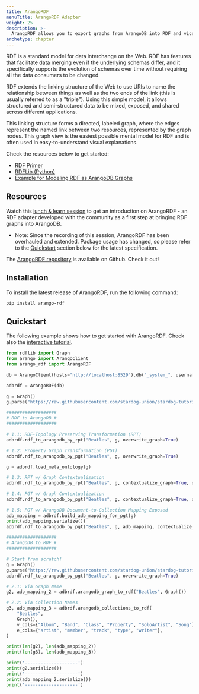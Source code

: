 ```yaml
---
title: ArangoRDF
menuTitle: ArangoRDF Adapter
weight: 25
description: >-
  ArangoRDF allows you to export graphs from ArangoDB into RDF and vice-versa
archetype: chapter
---
```

RDF is a standard model for data interchange on the Web. RDF has features that
facilitate data merging even if the underlying schemas differ, and it
specifically supports the evolution of schemas over time without requiring all
the data consumers to be changed.

RDF extends the linking structure of the Web to use URIs to name the relationship
between things as well as the two ends of the link (this is usually referred to
as a "triple"). Using this simple model, it allows structured and semi-structured
data to be mixed, exposed, and shared across different applications.

This linking structure forms a directed, labeled graph, where the edges represent
the named link between two resources, represented by the graph nodes. This graph
view is the easiest possible mental model for RDF and is often used in
easy-to-understand visual explanations.

Check the resources below to get started:

- [RDF Primer](https://www.w3.org/TR/rdf11-concepts/)
- [RDFLib (Python)](https://pypi.org/project/rdflib/)
- [Example for Modeling RDF as ArangoDB Graphs](mapping-rdf-to-graphs.md)

## Resources

Watch this
[lunch & learn session](https://www.arangodb.com/resources/lunch-sessions/graph-beyond-lunch-break-2-11-arangordf/) to get an
introduction on ArangoRDF - an RDF adapter developed with the community
as a first step at bringing RDF graphs into ArangoDB.
- Note: Since the recording of this session, ArangoRDF has been overhauled and extended. Package usage has changed, so please refer to the [Quickstart](#quickstart) section below for the latest specification.

The [ArangoRDF repository](https://github.com/ArangoDB-Community/ArangoRDF)
is available on Github. Check it out!

## Installation

To install the latest release of ArangoRDF,
run the following command:

```bash
pip install arango-rdf
```

## Quickstart

The following example shows how to get started with ArangoRDF.
Check also the 
[interactive tutorial](https://colab.research.google.com/github/ArangoDB-Community/ArangoRDF/blob/main/examples/ArangoRDF.ipynb).

```py
from rdflib import Graph
from arango import ArangoClient
from arango_rdf import ArangoRDF

db = ArangoClient(hosts="http://localhost:8529").db("_system_", username="root", password="")

adbrdf = ArangoRDF(db)

g = Graph()
g.parse("https://raw.githubusercontent.com/stardog-union/stardog-tutorials/master/music/beatles.ttl")

###################
# RDF to ArangoDB #
###################

# 1.1: RDF-Topology Preserving Transformation (RPT)
adbrdf.rdf_to_arangodb_by_rpt("Beatles", g, overwrite_graph=True)

# 1.2: Property Graph Transformation (PGT) 
adbrdf.rdf_to_arangodb_by_pgt("Beatles", g, overwrite_graph=True)

g = adbrdf.load_meta_ontology(g)

# 1.3: RPT w/ Graph Contextualization
adbrdf.rdf_to_arangodb_by_rpt("Beatles", g, contextualize_graph=True, overwrite_graph=True)

# 1.4: PGT w/ Graph Contextualization
adbrdf.rdf_to_arangodb_by_pgt("Beatles", g, contextualize_graph=True, overwrite_graph=True)

# 1.5: PGT w/ ArangoDB Document-to-Collection Mapping Exposed
adb_mapping = adbrdf.build_adb_mapping_for_pgt(g)
print(adb_mapping.serialize())
adbrdf.rdf_to_arangodb_by_pgt("Beatles", g, adb_mapping, contextualize_graph=True, overwrite_graph=True)

###################
# ArangoDB to RDF #
###################

# Start from scratch!
g = Graph()
g.parse("https://raw.githubusercontent.com/stardog-union/stardog-tutorials/master/music/beatles.ttl")
adbrdf.rdf_to_arangodb_by_pgt("Beatles", g, overwrite_graph=True)

# 2.1: Via Graph Name
g2, adb_mapping_2 = adbrdf.arangodb_graph_to_rdf("Beatles", Graph())

# 2.2: Via Collection Names
g3, adb_mapping_3 = adbrdf.arangodb_collections_to_rdf(
    "Beatles",
    Graph(),
    v_cols={"Album", "Band", "Class", "Property", "SoloArtist", "Song"},
    e_cols={"artist", "member", "track", "type", "writer"},
)

print(len(g2), len(adb_mapping_2))
print(len(g3), len(adb_mapping_3))

print('--------------------')
print(g2.serialize())
print('--------------------')
print(adb_mapping_2.serialize())
print('--------------------')
```
